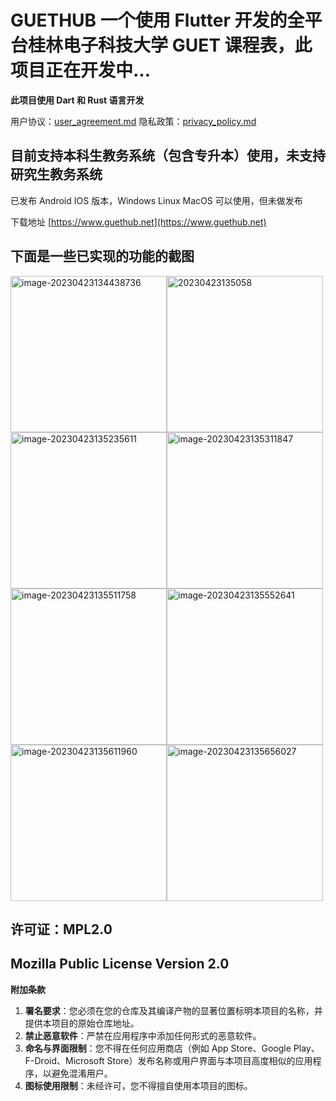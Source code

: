 # GUETHUB 一个使用 Flutter 开发的全平台桂林电子科技大学 GUET 课程表，此项目正在开发中...
**此项目使用 Dart 和 Rust 语言开发**

用户协议：[user_agreement.md](user_agreement.md)
隐私政策：[privacy_policy.md](privacy_policy.md)

## 目前支持本科生教务系统（包含专升本）使用，未支持研究生教务系统
已发布 Android IOS 版本，Windows Linux MacOS 可以使用，但未做发布

下载地址 [https://www.guethub.net](https://www.guethub.net)

## **下面是一些已实现的功能的截图**



<img src="./mdassets/README/image-20230423134438736.png" alt="image-20230423134438736" width="250"/><img src="./mdassets/README/20230423135058.png" alt="20230423135058" width="250" /><img src="./mdassets/README/image-20230423135235611.png" alt="image-20230423135235611" width="250" /><img src="./mdassets/README/image-20230423135311847.png" alt="image-20230423135311847" width="250" /><img src="./mdassets/README/image-20230423135511758.png" alt="image-20230423135511758" width="250"/><img src="./mdassets/README/image-20230423135552641.png" alt="image-20230423135552641" width="250" /><img src="./mdassets/README/image-20230423135611960.png" alt="image-20230423135611960" width="250"/><img src="./mdassets/README/image-20230423135656027.png" alt="image-20230423135656027" width="250" />

## 许可证：MPL2.0
Mozilla Public License Version 2.0
------
**附加条款**  

1. **署名要求**：您必须在您的仓库及其编译产物的显著位置标明本项目的名称，并提供本项目的原始仓库地址。  
2. **禁止恶意软件**：严禁在应用程序中添加任何形式的恶意软件。  
3. **命名与界面限制**：您不得在任何应用商店（例如 App Store、Google Play、F-Droid、Microsoft Store）发布名称或用户界面与本项目高度相似的应用程序，以避免混淆用户。  
4. **图标使用限制**：未经许可，您不得擅自使用本项目的图标。  
